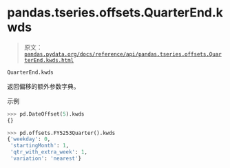 # pandas.tseries.offsets.QuarterEnd.kwds

> 原文：[`pandas.pydata.org/docs/reference/api/pandas.tseries.offsets.QuarterEnd.kwds.html`](https://pandas.pydata.org/docs/reference/api/pandas.tseries.offsets.QuarterEnd.kwds.html)

```py
QuarterEnd.kwds
```

返回偏移的额外参数字典。

示例

```py
>>> pd.DateOffset(5).kwds
{} 
```

```py
>>> pd.offsets.FY5253Quarter().kwds
{'weekday': 0,
 'startingMonth': 1,
 'qtr_with_extra_week': 1,
 'variation': 'nearest'} 
```
